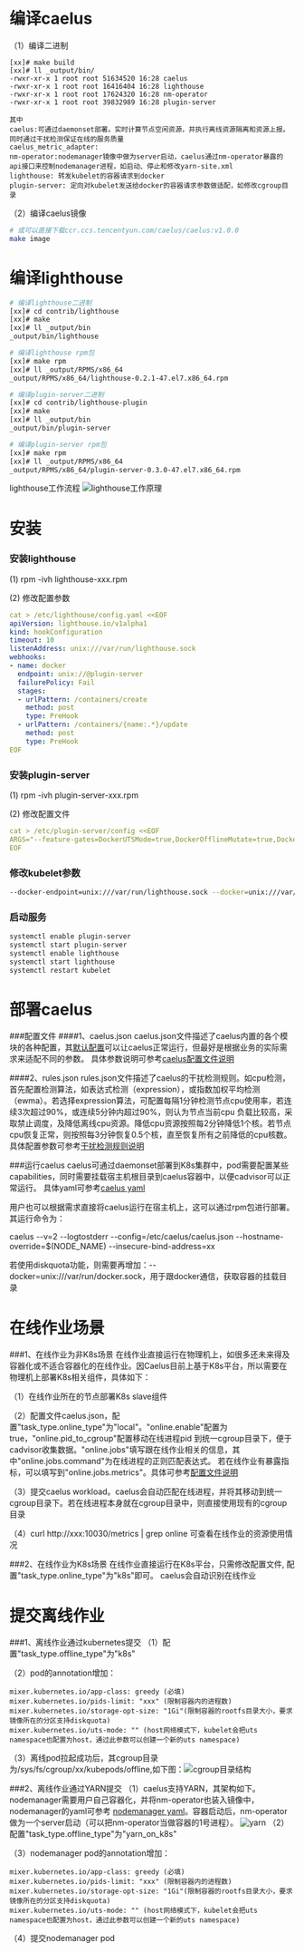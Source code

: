 # 编译caelus
（1）编译二进制
```shell
[xx]# make build
[xx]# ll _output/bin/
-rwxr-xr-x 1 root root 51634520 16:28 caelus
-rwxr-xr-x 1 root root 16416404 16:28 lighthouse
-rwxr-xr-x 1 root root 17624320 16:28 nm-operator
-rwxr-xr-x 1 root root 39832989 16:28 plugin-server

其中
caelus:可通过daemonset部署。实时计算节点空闲资源，并执行离线资源隔离和资源上报。同时通过干扰检测保证在线的服务质量
caelus_metric_adapter:
nm-operator:nodemanager镜像中做为server启动，caelus通过nm-operator暴露的api接口来控制nodemanager进程，如启动、停止和修改yarn-site.xml
lighthouse: 转发kubelet的容器请求到docker
plugin-server: 定向对kubelet发送给docker的容器请求参数做适配，如修改cgroup目录
```

（2）编译caelus镜像
```bash
# 或可以直接下载ccr.ccs.tencentyun.com/caelus/caelus:v1.0.0
make image
```

# 编译lighthouse

```bash
# 编译lighthouse二进制
[xx]# cd contrib/lighthouse
[xx]# make
[xx]# ll _output/bin
_output/bin/lighthouse

# 编译lighthouse rpm包
[xx]# make rpm
[xx]# ll _output/RPMS/x86_64
_output/RPMS/x86_64/lighthouse-0.2.1-47.el7.x86_64.rpm

# 编译plugin-server二进制
[xx]# cd contrib/lighthouse-plugin
[xx]# make
[xx]# ll _output/bin
_output/bin/plugin-server

# 编译plugin-server rpm包
[xx]# make rpm
[xx]# ll _output/RPMS/x86_64
_output/RPMS/x86_64/plugin-server-0.3.0-47.el7.x86_64.rpm
```
lighthouse工作流程
![lighthouse工作原理](images/lighthouse.png)


# 安装
### 安装lighthouse
(1) rpm -ivh lighthouse-xxx.rpm

(2) 修改配置参数
```yaml
cat > /etc/lighthouse/config.yaml <<EOF
apiVersion: lighthouse.io/v1alpha1
kind: hookConfiguration
timeout: 10
listenAddress: unix:///var/run/lighthouse.sock
webhooks:
- name: docker
  endpoint: unix://@plugin-server
  failurePolicy: Fail
  stages:
  - urlPattern: /containers/create
    method: post
    type: PreHook
  - urlPattern: /containers/{name:.*}/update
    method: post
    type: PreHook
EOF
```

### 安装plugin-server
(1) rpm -ivh plugin-server-xxx.rpm

(2) 修改配置文件
```yaml
cat > /etc/plugin-server/config <<EOF
ARGS="--feature-gates=DockerUTSMode=true,DockerOfflineMutate=true,DockerPidsLimit=true --v=3 --listen-address=unix://@plugin-server --hostname-override=xxx(node name) --kubeconfig=/xxx"
EOF
```

### 修改kubelet参数
```bash
--docker-endpoint=unix:///var/run/lighthouse.sock --docker=unix:///var/run/lighthouse.sock
```

### 启动服务
```bash
systemctl enable plugin-server
systemctl start plugin-server
systemctl enable lighthouse
systemctl start lighthouse
systemctl restart kubelet
```

# 部署caelus
###配置文件
####1、caelus.json
caelus.json文件描述了caelus内置的各个模块的各种配置，其[默认配置](../hack/config/caelus.json)可以让caelus正常运行，但最好是根据业务的实际需求来适配不同的参数。
具体参数说明可参考[caelus配置文件说明](xxxx)

####2、rules.json
rules.json文件描述了caelus的干扰检测规则。如cpu检测，首先配置检测算法，如表达式检测（expression），或指数加权平均检测（ewma）。若选择expression算法，可配置每隔1分钟检测节点cpu使用率，若连续3次超过90%，或连续5分钟内超过90%，则认为节点当前cpu
负载比较高，采取禁止调度，及降低离线cpu资源。降低cpu资源按照每2分钟降低1个核。若节点cpu恢复正常，则按照每3分钟恢复0.5个核，直至恢复所有之前降低的cpu核数。
具体配置参数可参考[干扰检测规则说明](./rules.md)

###运行caelus
caelus可通过daemonset部署到K8s集群中，pod需要配置某些capabilities，同时需要挂载宿主机根目录到caelus容器中，以便cadvisor可以正常运行。
具体yaml可参考[caelus yaml](../hack/yaml/caelus.yaml)

用户也可以根据需求直接将caelus运行在宿主机上，这可以通过rpm包进行部署。其运行命令为：

caelus --v=2 --logtostderr --config=/etc/caelus/caelus.json --hostname-override=$(NODE_NAME) --insecure-bind-address=xx

若使用diskquota功能，则需要再增加：--docker=unix:///var/run/docker.sock，用于跟docker通信，获取容器的挂载目录

# 在线作业场景
###1、在线作业为非K8s场景
在线作业直接运行在物理机上，如很多还未来得及容器化或不适合容器化的在线作业。因Caelus目前上基于K8s平台，所以需要在物理机上部署K8s相关组件，具体如下：

（1）在线作业所在的节点部署K8s slave组件

（2）配置文件caelus.json，配置"task_type.online_type"为"local"。"online.enable"配置为true，"online.pid_to_cgroup"配置移动在线进程pid
到统一cgroup目录下，便于cadvisor收集数据。"online.jobs"填写跟在线作业相关的信息，其中"online.jobs.command"为在线进程的正则匹配表达式。
若在线作业有暴露指标，可以填写到"online.jobs.metrics"。具体可参考[配置文件说明](xxx)

（3）提交caelus workload。caelus会自动匹配在线进程，并将其移动到统一cgroup目录下。若在线进程本身就在cgroup目录中，则直接使用现有的cgroup目录

（4）curl http://xxx:10030/metrics | grep online 可查看在线作业的资源使用情况

###2、在线作业为K8s场景
在线作业直接运行在K8s平台，只需修改配置文件, 配置"task_type.online_type"为"k8s"即可。 caelus会自动识别在线作业

# 提交离线作业
###1、离线作业通过kubernetes提交
（1）配置"task_type.offline_type"为"k8s"

（2）pod的annotation增加：
```shell
mixer.kubernetes.io/app-class: greedy (必填)
mixer.kubernetes.io/pids-limit: "xxx" (限制容器内的进程数)
mixer.kubernetes.io/storage-opt-size: "1Gi"(限制容器的rootfs目录大小，要求镜像所在的分区支持diskquota)
mixer.kubernetes.io/uts-mode: "" (host网络模式下，kubelet会把uts namespace也配置为host，通过此参数可以创建一个新的uts namespace)
```

（3）离线pod拉起成功后，其cgroup目录为/sys/fs/cgroup/xx/kubepods/offline,如下图：![cgroup目录结构](images/cgroup.png)

###2、离线作业通过YARN提交
（1）caelus支持YARN，其架构如下。nodemanager需要用户自己容器化，并将nm-operator也装入镜像中，nodemanager的yaml可参考
[nodemanager yaml](../hack/yaml/nodemanager.yaml)。容器启动后，nm-operator做为一个server启动（可以把nm-operator当做容器的1号进程）。
![yarn](images/yarn.png)
（2） 配置"task_type.offline_type"为"yarn_on_k8s"

（3）nodemanager pod的annotation增加：
```shell
mixer.kubernetes.io/app-class: greedy (必填)
mixer.kubernetes.io/pids-limit: "xxx" (限制容器内的进程数)
mixer.kubernetes.io/storage-opt-size: "1Gi"(限制容器的rootfs目录大小，要求镜像所在的分区支持diskquota)
mixer.kubernetes.io/uts-mode: "" (host网络模式下，kubelet会把uts namespace也配置为host，通过此参数可以创建一个新的uts namespace)
```

（4）提交nodemanager pod